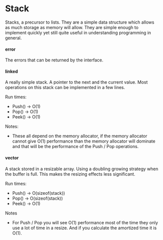 Stack
=====
Stacks, a precursor to lists. They are
a simple data structure which allows as
much storage as memory will allow. They
are simple enough to implement quickly
yet still quite useful in understanding
programming in general.

#### error
The errors that can be returned by the
interface.

#### linked
A really simple stack. A pointer to the
next and the current value. Most operations
on this stack can be implemented in a few lines.

Run times:
 - Push() -> O(1)
 - Pop() -> O(1)
 - Peek() -> O(1)

Notes:
 - These all depend on the memory allocator, if
   the memory allocator cannot give O(1) performance
   than the memory allocator will dominate and
   that will be the performance of the Push / Pop
   operations.

#### vector
A stack stored in a resizable array. Using a
doubling growing strategy when the buffer is
full. This makes the resizing effects less
significant.

Run times:
 - Push() -> O(sizeof(stack))
 - Pop() -> O(sizeof(stack))
 - Peek() -> O(1)

Notes
 - For Push / Pop you will see O(1) performance
   most of the time they only use a lot of time
   in a resize. And if you calculate the amortized
   time it is O(1).

